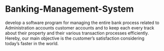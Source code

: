 # Banking-Management-System
develop a software program for managing the entire bank process related to Administration accounts customer accounts and to keep each every track about their property and their various transaction processes efficiently.  Hereby, our main objective is the customer’s satisfaction considering today’s faster in the world. 
